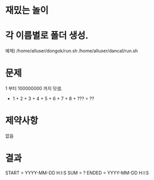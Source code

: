 # 재밌는 놀이

# 각 이름별로 폴더 생성.
  예제) /home/alluser/dongok/run.sh
        /home/alluser/dancal/run.sh


# 문제
  1 부터 100000000 까지 덧샘.
   - 1 + 2 + 3 + 4 + 5 + 6 + 7 + 8 + ??? = ??

# 제약사항
  없음

# 결과
  START = YYYY-MM-DD H:I:S
  SUM = ?
  ENDED = YYYY-MM-DD H:I:S


